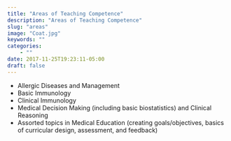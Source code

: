 ```yaml
---
title: "Areas of Teaching Competence"
description: "Areas of Teaching Competence"
slug: "areas"
image: "Coat.jpg"
keywords: ""
categories:
    - ""
date: 2017-11-25T19:23:11-05:00
draft: false
---
```


  * Allergic Diseases and Management
  * Basic Immunology
  * Clinical Immunology
  * Medical Decision Making (including basic biostatistics) and Clinical Reasoning
  * Assorted topics in Medical Education (creating goals/objectives, basics of curricular design, assessment, and feedback)

